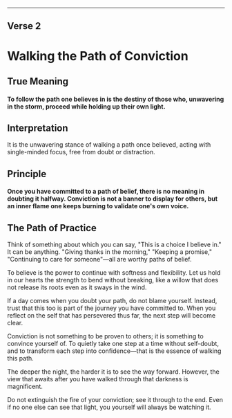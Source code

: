 ﻿---
Verse 2
---

# Walking the Path of Conviction

## True Meaning
#### To follow the path one believes in is the destiny of those who, unwavering in the storm, proceed while holding up their own light.

## Interpretation
It is the unwavering stance of walking a path once believed, acting with single-minded focus, free from doubt or distraction.

## Principle
#### Once you have committed to a path of belief, there is no meaning in doubting it halfway. Conviction is not a banner to display for others, but an inner flame one keeps burning to validate one's own voice.

## The Path of Practice
Think of something about which you can say, "This is a choice I believe in."
It can be anything. "Giving thanks in the morning," "Keeping a promise," "Continuing to care for someone"—all are worthy paths of belief.

To believe is the power to continue with softness and flexibility.
Let us hold in our hearts the strength to bend without breaking, like a willow that does not release its roots even as it sways in the wind.

If a day comes when you doubt your path, do not blame yourself. Instead, trust that this too is part of the journey you have committed to.
When you reflect on the self that has persevered thus far, the next step will become clear.

Conviction is not something to be proven to others; it is something to convince yourself of.
To quietly take one step at a time without self-doubt, and to transform each step into confidence—that is the essence of walking this path.

The deeper the night, the harder it is to see the way forward.
However, the view that awaits after you have walked through that darkness is magnificent.

Do not extinguish the fire of your conviction; see it through to the end.
Even if no one else can see that light, you yourself will always be watching it.